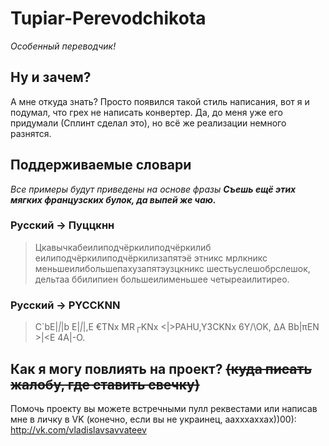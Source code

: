 # Tupiar-Perevodchikota
*Особенный переводчик!*

## Ну и зачем?
А мне откуда знать? Просто появился такой стиль написания, вот я и подумал, что грех не написать конвертер. Да, до меня уже его придумали (Сплинт сделал это), но всё же реализации немного разнятся.

## Поддерживаемые словари
*Все примеры будут приведены на основе фразы **Съешь ещё этих мягких французских булок, да выпей же чаю.***
### Русский -> Пуццкнн
> Цкавычкабеилиподчёркилиподчёркилиб еилиподчёркилиподчёркилизапятэё этникс мрлкникс меньшеилибольшепахузапятэузцкникс шестьуслешобрслешок, дельтаа ббилипиен большеилименьшее четыреаилитирео.
### Русский -> PYCCKNN
> C`bE|_|_|b E|_|_|,E €TNх MR┌KNх <|>PAHU,Y3CKNх 6Y/\OK, ΔA Bb|πEN >|<E 4A|-O.

## Как я могу повлиять на проект? ~~(куда писать жалобу, где ставить свечку)~~
Помочь проекту вы можете встречными пулл реквестами или написав мне в личку в VK (конечно, если вы не украинец, аахххаххах))00): http://vk.com/vladislavsavvateev
